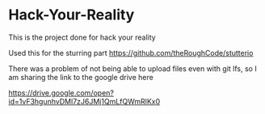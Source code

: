 # Hack-Your-Reality
This is the project done for hack your reality

Used this for the sturring part https://github.com/theRoughCode/stutterio

There was a problem of not being able to upload files even with git lfs, so I am sharing the link to the google drive here

https://drive.google.com/open?id=1vF3hgunhvDMl7zJ6JMj1QmLfQWmRlKx0
